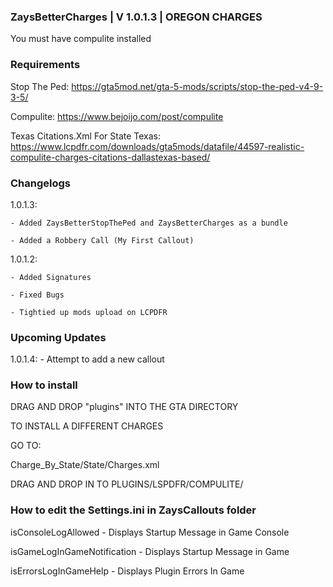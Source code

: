 ### ZaysBetterCharges | V 1.0.1.3 | OREGON CHARGES

You must have compulite installed

### Requirements

Stop The Ped: https://gta5mod.net/gta-5-mods/scripts/stop-the-ped-v4-9-3-5/

Compulite: https://www.bejoijo.com/post/compulite 

Texas Citations.Xml For State Texas: https://www.lcpdfr.com/downloads/gta5mods/datafile/44597-realistic-compulite-charges-citations-dallastexas-based/



 
### Changelogs

1.0.1.3:

    - Added ZaysBetterStopThePed and ZaysBetterCharges as a bundle
    
    - Added a Robbery Call (My First Callout)
    
1.0.1.2: 

    - Added Signatures
    
    - Fixed Bugs
    
    - Tightied up mods upload on LCPDFR
    
### Upcoming Updates

1.0.1.4:
    - Attempt to add a new callout
    
### How to install

DRAG AND DROP "plugins" INTO THE GTA DIRECTORY


TO INSTALL A DIFFERENT CHARGES

GO TO:

Charge_By_State/State/Charges.xml

DRAG AND DROP IN TO PLUGINS/LSPDFR/COMPULITE/

### How to edit the Settings.ini in ZaysCallouts folder

isConsoleLogAllowed - Displays Startup Message in Game Console

isGameLogInGameNotification - Displays Startup Message  in Game

isErrorsLogInGameHelp - Displays Plugin Errors In Game
